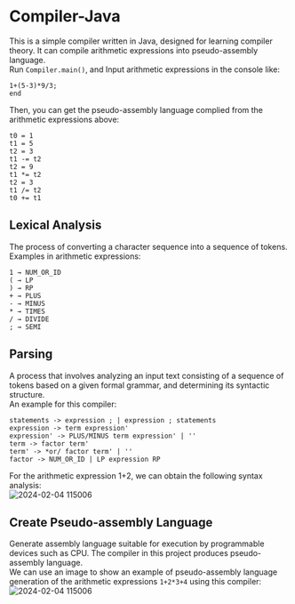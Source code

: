# Compiler-Java
This is a simple compiler written in Java, designed for learning compiler theory. It can compile arithmetic expressions into pseudo-assembly language.  
Run `Compiler.main()`, and Input arithmetic expressions in the console like:  
```
1+(5-3)*9/3;
end
```  
Then, you can get the  pseudo-assembly language complied from the arithmetic expressions above:  
```
t0 = 1
t1 = 5
t2 = 3
t1 -= t2
t2 = 9
t1 *= t2
t2 = 3
t1 /= t2
t0 += t1
```  

## Lexical Analysis
The process of converting a character sequence into a sequence of tokens.  
Examples in arithmetic expressions:    
```
1 → NUM_OR_ID
( → LP
) → RP
+ → PLUS
- → MINUS
* → TIMES
/ → DIVIDE
; → SEMI
```

## Parsing
A process that involves analyzing an input text consisting of a sequence of tokens based on a given formal grammar, and determining its syntactic structure.  
An example for this compiler:   
```
statements -> expression ; | expression ; statements
expression -> term expression'
expression' -> PLUS/MINUS term expression' | ''
term -> factor term'
term' -> *or/ factor term' | ''
factor -> NUM_OR_ID | LP expression RP
```  
For the arithmetic expression 1+2, we can obtain the following syntax analysis:  
![2024-02-04 115006](https://github.com/lirunsen/Compiler-Java/assets/82029821/f815b599-ef39-4fd5-9a6c-13cef26eb689)  

## Create Pseudo-assembly Language
Generate assembly language suitable for execution by programmable devices such as CPU. The compiler in this project produces pseudo-assembly language.  
We can use an image to show an example of pseudo-assembly language generation of the arithmetic expressions `1+2*3+4` using this compiler:  
![2024-02-04 115006](https://github.com/lirunsen/Compiler-Java/assets/82029821/1ec8a912-4a28-4887-87eb-595794ee7555)
